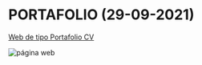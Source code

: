 # PORTAFOLIO (29-09-2021)

[Web de tipo Portafolio CV](https://roberto-mejia.github.io/portafolio/)
  
![página web](https://i.ibb.co/Lpyd5Yc/seo.png)
